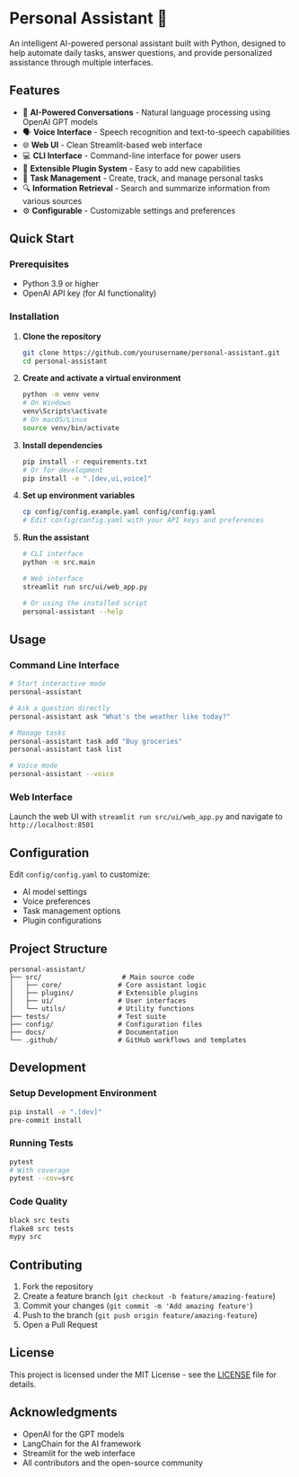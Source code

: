 # Personal Assistant 🤖

An intelligent AI-powered personal assistant built with Python, designed to help automate daily tasks, answer questions, and provide personalized assistance through multiple interfaces.

## Features

- 🧠 **AI-Powered Conversations** - Natural language processing using OpenAI GPT models
- 🗣️ **Voice Interface** - Speech recognition and text-to-speech capabilities
- 🌐 **Web UI** - Clean Streamlit-based web interface
- 💻 **CLI Interface** - Command-line interface for power users
- 🔌 **Extensible Plugin System** - Easy to add new capabilities
- 📝 **Task Management** - Create, track, and manage personal tasks
- 🔍 **Information Retrieval** - Search and summarize information from various sources
- ⚙️ **Configurable** - Customizable settings and preferences

## Quick Start

### Prerequisites

- Python 3.9 or higher
- OpenAI API key (for AI functionality)

### Installation

1. **Clone the repository**
   ```bash
   git clone https://github.com/yourusername/personal-assistant.git
   cd personal-assistant
   ```

2. **Create and activate a virtual environment**
   ```bash
   python -m venv venv
   # On Windows
   venv\Scripts\activate
   # On macOS/Linux
   source venv/bin/activate
   ```

3. **Install dependencies**
   ```bash
   pip install -r requirements.txt
   # Or for development
   pip install -e ".[dev,ui,voice]"
   ```

4. **Set up environment variables**
   ```bash
   cp config/config.example.yaml config/config.yaml
   # Edit config/config.yaml with your API keys and preferences
   ```

5. **Run the assistant**
   ```bash
   # CLI interface
   python -m src.main

   # Web interface
   streamlit run src/ui/web_app.py

   # Or using the installed script
   personal-assistant --help
   ```

## Usage

### Command Line Interface
```bash
# Start interactive mode
personal-assistant

# Ask a question directly
personal-assistant ask "What's the weather like today?"

# Manage tasks
personal-assistant task add "Buy groceries"
personal-assistant task list

# Voice mode
personal-assistant --voice
```

### Web Interface
Launch the web UI with `streamlit run src/ui/web_app.py` and navigate to `http://localhost:8501`

## Configuration

Edit `config/config.yaml` to customize:
- AI model settings
- Voice preferences
- Task management options
- Plugin configurations

## Project Structure

```
personal-assistant/
├── src/                    # Main source code
│   ├── core/              # Core assistant logic
│   ├── plugins/           # Extensible plugins
│   ├── ui/                # User interfaces
│   └── utils/             # Utility functions
├── tests/                 # Test suite
├── config/                # Configuration files
├── docs/                  # Documentation
└── .github/               # GitHub workflows and templates
```

## Development

### Setup Development Environment
```bash
pip install -e ".[dev]"
pre-commit install
```

### Running Tests
```bash
pytest
# With coverage
pytest --cov=src
```

### Code Quality
```bash
black src tests
flake8 src tests
mypy src
```

## Contributing

1. Fork the repository
2. Create a feature branch (`git checkout -b feature/amazing-feature`)
3. Commit your changes (`git commit -m 'Add amazing feature'`)
4. Push to the branch (`git push origin feature/amazing-feature`)
5. Open a Pull Request

## License

This project is licensed under the MIT License - see the [LICENSE](LICENSE) file for details.

## Acknowledgments

- OpenAI for the GPT models
- LangChain for the AI framework
- Streamlit for the web interface
- All contributors and the open-source community
